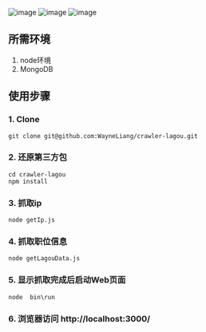  ![image](./public/images/node_city.jpg)
 ![image](./public/images/node_salary.jpg)
 ![image](./public/images/node_workyear.jpg)
 

## 所需环境
1. node环境
2. MongoDB

## 使用步骤
### 1. Clone
```
git clone git@github.com:WayneLiang/crawler-lagou.git
```
### 2. 还原第三方包
```
cd crawler-lagou
npm install 
```
### 3. 抓取ip
```
node getIp.js 
```
### 4. 抓取职位信息
```
node getLagouData.js
```
### 5. 显示抓取完成后启动Web页面
```
node  bin\run
```
### 6. 浏览器访问 http://localhost:3000/